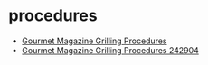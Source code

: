 # procedures

 * [Gourmet Magazine Grilling Procedures](../../index/g/gourmet-magazine-grilling-procedures-242904.json)
 * [Gourmet Magazine Grilling Procedures 242904](../../index/g/gourmet-magazine-grilling-procedures-242904.json)

